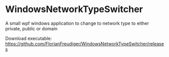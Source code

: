 # WindowsNetworkTypeSwitcher
A small wpf windows application to change to network type to either private, public or domain

Download executable:
https://github.com/FlorianFreudiger/WindowsNetworkTypeSwitcher/releases
